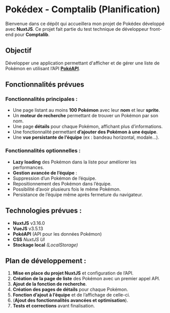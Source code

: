 # Pokédex - Comptalib (Planification)

Bienvenue dans ce dépôt qui accueillera mon projet de Pokédex développé avec **NuxtJS**. Ce projet fait partie du test technique de développeur front-end pour **Comptalib**.

## Objectif

Développer une application permettant d'afficher et de gérer une liste de Pokémon en utilisant l’API **[PokéAPI](https://pokeapi.co/)**.

## Fonctionnalités prévues

### Fonctionnalités principales :
-  Une page listant au moins **100 Pokémon** avec leur **nom** et leur **sprite**.
-  Un **moteur de recherche** permettant de trouver un Pokémon par son nom.
-  Une page **détails** pour chaque Pokémon, affichant plus d’informations.
-  Une fonctionnalité permettant **d’ajouter des Pokémon à une équipe**.
-  Une **vue persistante de l’équipe** (ex : bandeau horizontal, modale...).

### Fonctionnalités optionnelles :
-  **Lazy loading** des Pokémon dans la liste pour améliorer les performances.
-  **Gestion avancée de l’équipe** :
  -  Suppression d’un Pokémon de l’équipe.
  -  Repositionnement des Pokémon dans l’équipe.
  -  Possibilité d’avoir plusieurs fois le même Pokémon.
  -  Persistance de l’équipe même après fermeture du navigateur.

##  Technologies prévues :

- **NuxtJS** v3.16.0
- **VueJS** v3.5.13
- **PokéAPI** (API pour les données Pokémon)
- **CSS** *NuxtJS UI*
- **Stockage local** *(LocalStorage)*

## Plan de développement :

1. **Mise en place du projet NuxtJS** et configuration de l’API.
2. **Création de la page de liste** des Pokémon avec un premier appel API.
3. **Ajout de la fonction de recherche**.
4. **Création des pages de détails** pour chaque Pokémon.
5. **Fonction d’ajout à l’équipe** et de l’affichage de celle-ci.
6. (**Ajout des fonctionnalités avancées et optimisation**).
7. **Tests et corrections** avant finalisation.
